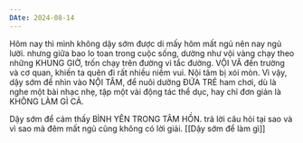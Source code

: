 ```yaml
---
DAte: 2024-08-14
---
```


Hôm nay thì mình  không dậy sớm được di mấy hôm mất ngủ nên nay ngủ lười.
nhưng giữa bao lo toan trong cuộc sống, dường như vội vàng chạy theo những KHUNG GIỜ, trốn chạy trên đường vì tắc đường. VỘI VÃ đến trường và cơ quan, khiến ta quên đi rất nhiều niềm vui. Nội tâm bị xói mòn. Vì vậy, dậy sớm để nhìn vào NỘI TÂM, để nuôi dưỡng ĐỨA TRẺ ham chơi, dù là nghe một bài nhạc nhẹ, tập một vài động tác thể dục, hay chỉ đơn giản là KHÔNG LÀM GÌ CẢ.

Dậy sớm để cảm thấy BÌNH YÊN TRONG TÂM HỒN. trả lời câu hỏi tại sao và vì sao mà đêm mất ngủ cũng không có lời giải.
[[Dậy sớm để làm gì]]